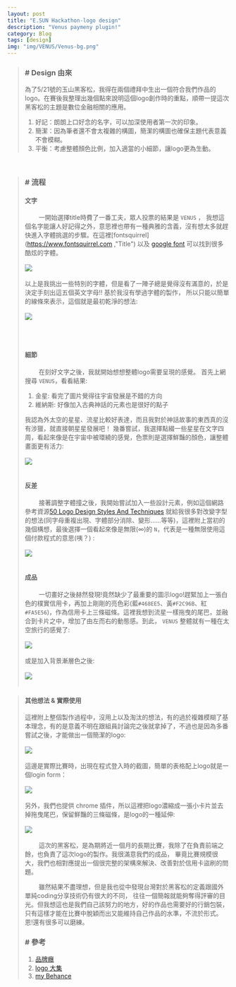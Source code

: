 ```yaml
---
layout: post
title: "E.SUN Hackathon-logo design"
description: "Venus paymeny plugin!"
category: Blog
tags: [design]
img: "img/VENUS/Venus-bg.png"
---
```

>### # Design 由來
> 為了5/21號的玉山黑客松，我得在兩個禮拜中生出一個符合我們作品的logo。在賽後我整理出幾個點來說明這個logo創作時的重點，順帶一提這次黑客松的主題是數位金融相關的應用。
>
> 1. 好記：朗朗上口好念的名字，可以加深使用者第一次的印象。
> 2. 簡潔：因為筆者還不會太複雜的構圖，簡潔的構圖也確保主題代表意義不會模糊。
> 3. 平衡：考慮整體顏色比例，加入適當的小細節，讓logo更為生動。
>

<br>

>### # 流程
>
> #### 文字
>  &nbsp;&nbsp;&nbsp;&nbsp;&nbsp;&nbsp;&nbsp;&nbsp;一開始選擇title時費了一番工夫，眾人投票的結果是 ```VENUS``` ，
>我想這個名字能讓人好記得之外，意思裡也帶有一種典雅的含義，沒有想太多就趕快進入字體挑選的步驟。在這裡[fontsquirrel](https://www.fontsquirrel.com ,"Title")
>以及 [google font](https://www.google.com/fonts,"Title") 可以找到很多酷炫的字體。
> <br><br><img src="/img/VENUS/Venus-ref.png"/><br><br>
>以上是我挑出一些特別的字體，但是看了一陣子總是覺得沒有滿意的，於是決定手刻出這五個英文字母!! 基於我沒有學過字體的製作，
> 所以只能以簡單的線條來表示，這個就是最初乾淨的想法:
> <br><br><img src="/img/VENUS/Venus-concept.png"/><br><br>
>
>
> <br>
>
> #### 細節
>&nbsp;&nbsp;&nbsp;&nbsp;&nbsp;&nbsp;&nbsp;&nbsp;在刻好文字之後，我就開始想想整體logo需要呈現的感覺。
> 首先上網搜尋 ```VENUS```，看看結果:
>
> 1. 金星: 看完了圖片覺得往宇宙發展是不錯的方向
> 2. 維納斯: 好像加入古典神話的元素也是很好的點子
>
> 我認為外太空的星星、流星比較好表達，而且我對於神話故事的東西真的沒有涉獵，就直接朝星星發展吧！
> 幾番嘗試，我選擇點綴一些星星在文字四周，看起來像是在宇宙中被環繞的感覺，色票則是選擇鮮豔的顏色，讓整體畫面更有活力:
> <br><br><img src="/img/VENUS/Venus-star.png"/><br><br>
>
> #### 反差
>&nbsp;&nbsp;&nbsp;&nbsp;&nbsp;&nbsp;&nbsp;&nbsp;接著調整字體撞之後，我開始嘗試加入一些設計元素，例如這個網路參考資源[50 Logo Design Styles And Techniques](https://www.logobee.com/logo-design-blog/post/50-logo-design-styles-and-techniques,"Title") 就給我很多對改變字型的想法(同字母重複出現、字體部分消除、變形......等等)，這裡附上當初的幾個構想，最後選擇一個看起來像是無限(∞)的 ```N```，代表是一種無限使用這個付款程式的意思(咦？) :
> <br><br><img src="/img/VENUS/Venus-n.png"/><br><br>
>
>
> #### 成品
>&nbsp;&nbsp;&nbsp;&nbsp;&nbsp;&nbsp;&nbsp;&nbsp;一切畫好之後赫然發現!竟然缺少了最重要的圖示logo!趕緊加上一張白色的樸實信用卡，再加上剛剛的亮色彩(藍```#468EE5```、黃```#F2C96B```、紅```#FA5E56```)，作為信用卡上三條磁條。這裡我想到流星一樣拖曳的尾巴，並融合到卡片之中，增加了由左而右的動態感。到此， ```VENUS``` 整體就有一種在太空旅行的感覺了:
> <br><br><img src="/img/VENUS/Venus-logo.png"/><br><br>
> 或是加入背景漸層色之後:
> <br><br><img src="/img/VENUS/Venus-bg.png"/><br><br>

> #### 其他想法 & 實際使用
> 這裡附上整個製作過程中，沒用上以及淘汰的想法，有的過於複雜模糊了基本理念，有的是意義不明在跟組員討論完之後就拿掉了，不過也是因為多番嘗試之後，才能做出一個簡潔的logo:
> <br><br><img src="/img/VENUS/Venus-workflow.png"/><br><br>
> 這邊是實際比賽時，出現在程式登入時的截圖，簡單的表格配上logo就是一個login form：
> <br><br><img src="/img/VENUS/Venus-login.png"/><br><br>
> 另外，我們也提供 chrome 插件，所以這裡把logo濃縮成一張小卡片並去掉拖曳尾巴，保留鮮豔的三條磁條，是logo的一種延伸:
> <br><br><img src="/img/VENUS/Venus-chrome.png"/><br><br>
> &nbsp;&nbsp;&nbsp;&nbsp;&nbsp;&nbsp;&nbsp;&nbsp;這次的黑客松，是為期將近一個月的長期比賽，我除了在負責前端之餘，也負責了這次logo的製作。我很滿意我們的成品，
> 畢竟比賽規模很大，我們也相對應提出一個很完整的架構來解決、改善對於信用卡盜刷的問題。
>
> &nbsp;&nbsp;&nbsp;&nbsp;&nbsp;&nbsp;&nbsp;&nbsp;雖然結果不盡理想，但是我也從中發現台灣對於黑客松的定義跟國外單純coding分享技術仍有很大的不同，
> 往往一個簡報就能夠奪得評審的目光。但我想這也是我們自己該努力的地方，好的作品也需要好的行銷包裝，
> 只有這樣才能在比賽中脫穎而出又能維持自己作品的水準，不流於形式。恩!還有很多可以磨練。
>
>
>### # 參考
>1.    [品牌癮](http://www.brandinlabs.com "Title")
>2.    [logo 大集](http://www.logoed.co.uk "Title")
>3.    [my Behance](https://www.behance.net/lichin-lin, "Title")
